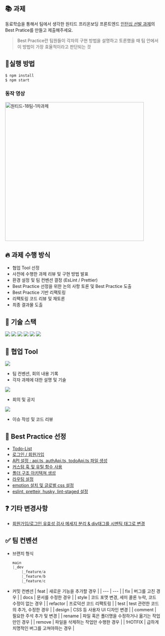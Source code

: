 ## 📚 과제

동료학습을 통해서 팀에서 생각한 원티드 프리온보딩 프론트엔드 [인턴십 선발 과제](https://github.com/walking-sunset/selection-task)의 Best Pratice를 만들고 제출해주세요.

> Best Practice란 팀원들이 각자의 구현 방법을 설명하고 토론했을 때 팀 안에서 이 방법이 가장 효율적이라고 판단되는 것
> 

## 🚀실행 방법

```jsx
$ npm install
$ npm start
```

### 동작 영상
<img width='450px' src='https://github.com/preOnBorading-Idle/pre-onboarding-12th-1-18/assets/72495998/43499e3b-47e2-4cec-9478-222e6b07ada9' alt='원티드-18팀-1차과제' />


## 🔥 과제 수행 방식

- 협업 Tool 선정
- 사전에 수행한 과제 리뷰 및 구현 방법 발표
- 환경 설정 및 팀 컨벤션 결정 (EsLint / Prettier)
- Best Practice 선정을 위한 논의 사항 토론 및 Best Practice 도출
- Best Practice 기반 리팩토링
- 리팩토링 코드 리뷰 및 재토론
- 최종 결과물 도출

## 🔧 기술 스택
<img src="https://img.shields.io/badge/react-61DAFB?style=for-the-badge&logo=react&logoColor=black"> <img src="https://img.shields.io/badge/Typescript-3178C6?style=for-the-badge&logo=typescript&logoColor=white"/> <img src="https://img.shields.io/badge/awsamplify-FF9900?style=for-the-badge&logo=awsamplify&logoColor=white"> <img src="https://img.shields.io/badge/emotion-FE5196?style=for-the-badge&logo=emotion&logoColor=white"> <img src="https://img.shields.io/badge/eslint-4B32C3?style=for-the-badge&logo=eslint&logoColor=white"> <img src="https://img.shields.io/badge/prettier-F7B93E?style=for-the-badge&logo=prettier&logoColor=white">

## 🔨 협업 Tool

<img src="https://img.shields.io/badge/notion-000000?style=for-the-badge&logo=notion&logoColor=white">

- 팀 컨벤션, 회의 내용 기록
- 각자 과제에 대한 설명 및 기술
<img src="https://img.shields.io/badge/discord-5865F2?style=for-the-badge&logo=discord&logoColor=white">

- 회의 및 공지
<img src="https://img.shields.io/badge/github-181717?style=for-the-badge&logo=github&logoColor=white">

- 이슈 작성 및 코드 리뷰

## 🎈 Best Practice 선정

- [Todo-List](https://github.com/preOnBorading-Idle/pre-onboarding-12th-1-18/issues/13)
- [로그인 / 회원가입](https://github.com/preOnBorading-Idle/pre-onboarding-12th-1-18/issues/12)
- [API 설정 : api.ts, authApi.ts, todoApi.ts 파일 생성](https://github.com/preOnBorading-Idle/pre-onboarding-12th-1-18/issues/11)
- [커스텀 훅 및 유틸 함수 사용](https://github.com/preOnBorading-Idle/pre-onboarding-12th-1-18/issues/10)
- [폴더 구조 아키텍쳐 생성](https://github.com/preOnBorading-Idle/pre-onboarding-12th-1-18/issues/9)
- [라우팅 설정](https://github.com/preOnBorading-Idle/pre-onboarding-12th-1-18/issues/8)
- [emotion 설치 및 글로벌 css 설정](https://github.com/preOnBorading-Idle/pre-onboarding-12th-1-18/issues/7)
- [ eslint, pretteir, husky, lint-staged 설정](https://github.com/preOnBorading-Idle/pre-onboarding-12th-1-18/issues/6/)

## ❓ 기타 변경사항

- [회원가입/로그인 유효성 검사 메세지 분리 & div태그를 시멘틱 태그로 변경](https://github.com/preOnBorading-Idle/pre-onboarding-12th-1-18/issues/17)

## ✅ 팀 컨벤션
- 브랜치 형식
    
    ```jsx
    main
    |_dev
    	|_feature/a
    	|_feature/b
    	|_feature/c
    ```
    
-  커밋 컨벤션
    | feat | 새로운 기능을 추가할 경우 |
    | --- | --- |
    | fix | 버그를 고친 경우 |
    | docs | 문서를 수정한 경우 |
    | style | 코드 포맷 변경, 세미 콜론 누락, 코드 수정이 없는 경우 |
    | refactor | 프로덕션 코드 리팩토링 |
    | test | test 관련한 코드의 추가, 수정한 경우 |
    | design | CSS 등 사용자 UI 디자인 변경 |
    | comment | 필요한 주석 추가 및 변경 |
    | rename | 파일 혹은 폴더명을 수정하거나 옮기는 작업만인 경우 |
    | remove | 파일을 삭제하는 작업만 수행한 경우 |
    | !HOTFIX | 급하게 치명적인 버그를 고쳐야하는 경우 |
